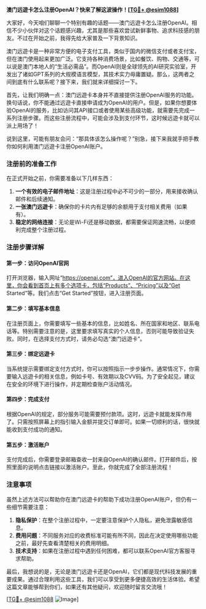 **澳门远遊卡怎么注册OpenAI？快来了解这波操作！[[TG💪+ @esim1088](https://t.me/s/esim1088)]**

大家好，今天咱们聊聊一个特别有趣的话题——澳门远遊卡怎么注册OpenAI。相信不少小伙伴对这个话题感兴趣，尤其是那些喜欢尝试新鲜事物、追求科技感的朋友。不过在开始之前，我得先给大家普及一下背景知识。

澳门远遊卡是一种非常方便的电子支付工具，类似于国内的微信支付或者支付宝，但在澳门使用起来更加广泛。它支持各种消费场景，比如餐饮、购物、交通等，可以说是澳门本地人的“生活必需品”。而OpenAI则是全球领先的AI研究实验室，开发出了诸如GPT系列的大规模语言模型，其技术实力毋庸置疑。那么，这两者之间到底有什么联系呢？接下来，我们就来详细探讨一下。

首先，让我们明确一点：澳门远遊卡本身并不直接提供注册OpenAI服务的功能。换句话说，你不能通过远遊卡直接申请成为OpenAI的用户。但是，如果你想要体验OpenAI的服务，比如访问其API接口或者使用某些高级功能，就需要先完成一系列注册步骤。而这些注册流程中，可能会涉及到支付环节，这时候远遊卡就可以派上用场了！

说到这里，可能有朋友会问：“那具体该怎么操作呢？”别急，接下来我就手把手教你如何利用澳门远遊卡注册OpenAI账户。

### 注册前的准备工作

在正式开始之前，你需要准备以下几样东西：

1. **一个有效的电子邮件地址**：这是注册过程中必不可少的一部分，用来接收确认邮件和后续通知。
2. **一张澳门远遊卡**：确保你的卡片内有足够的余额用于支付相关费用（如果有）。
3. **稳定的网络连接**：无论是Wi-Fi还是移动数据，都需要保证网速流畅，以便顺利完成整个注册过程。

### 注册步骤详解

#### 第一步：访问OpenAI官网
打开浏览器，输入网址“https://openai.com”，进入OpenAI的官方网站。在这里，你会看到首页上有多个选项卡，包括“Products”、“Pricing”以及“Get Started”等。我们点击“Get Started”按钮，进入注册页面。

#### 第二步：填写基本信息
在注册页面上，你需要填写一些基本的信息，比如姓名、所在国家和地区、联系电话等。特别需要注意的是，这里要求填写真实的个人信息，否则可能导致验证失败。同时，在选择支付方式时，请务必勾选“澳门远遊卡”。

#### 第三步：绑定远遊卡
当系统提示需要绑定支付方式时，你可以按照指示一步步操作。通常情况下，你需要输入远遊卡的相关信息，例如卡号、有效期以及CVV码。为了安全起见，建议在安全的环境下进行操作，并定期检查账户活动情况。

#### 第四步：完成支付
根据OpenAI的规定，部分服务可能需要预付款项。这时，远遊卡就能发挥作用了。只需按照屏幕上的指引输入金额并提交订单即可。如果一切顺利的话，很快就能收到支付成功的通知。

#### 第五步：激活账户
支付完成后，你需要登录邮箱查收一封来自OpenAI的确认邮件。打开邮件后，按照里面的说明点击链接以激活账户。至此，你就完成了全部注册流程！

### 注意事项

虽然上述方法可以帮助你在澳门远遊卡的帮助下成功注册OpenAI账户，但仍有一些细节需要注意：

1. **隐私保护**：在整个注册过程中，一定要注意保护个人隐私，避免泄露敏感信息。
2. **费用问题**：不同服务对应的收费标准可能有所不同，因此在决定使用哪些功能之前，最好先查看清楚相关的费用明细。
3. **技术支持**：如果在注册过程中遇到任何困难，都可以联系OpenAI官方客服寻求帮助。

最后，我想说的是，无论是澳门远遊卡还是OpenAI，它们都是现代科技发展的重要成果。通过合理利用这些工具，我们可以享受到更多便捷高效的生活体验。希望这篇文章能够帮到你们，如果还有其他疑问，欢迎随时留言交流哦！

[[TG💪+ @esim1088](https://t.me/s/esim1088) ![Image](https://i.postimg.cc/4NQfJmqS/Snipaste-2025-05-13-00-14-12.png)]
